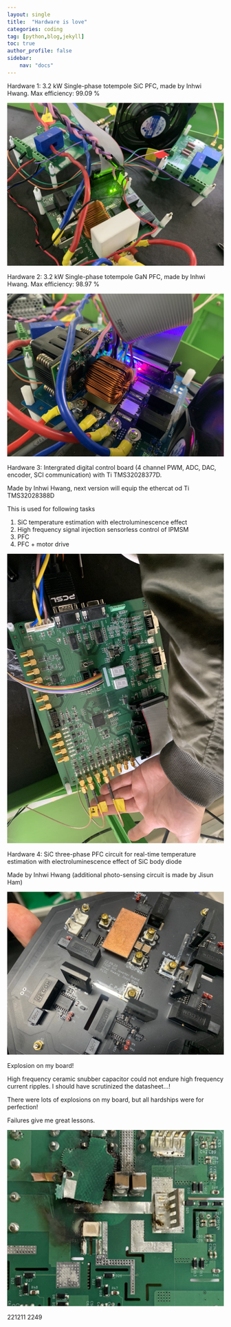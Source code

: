 ```yaml
---
layout: single
title:  "Hardware is love"
categories: coding
tag: [python,blog,jekyll]
toc: true
author_profile: false
sidebar: 
    nav: "docs"
---
```


Hardware 1: 3.2 kW Single-phase totempole SiC PFC, made by Inhwi Hwang.
Max efficiency: 99.09 %

![image-20221209011702781](./images/2022-03-05-first/image-20221209011702781-16707642780491.png)

Hardware 2: 3.2 kW Single-phase totempole GaN PFC, made by Inhwi Hwang.
Max efficiency: 98.97 %

![image-20221209011959621](./images/2022-03-05-first/image-20221209011959621-16707642819472.png)

Hardware 3: Intergrated digital control board (4 channel PWM, ADC, DAC, encoder, SCI communication) with Ti TMS32028377D.

Made by Inhwi Hwang, next version will equip the ethercat od Ti TMS32028388D

This is used for following tasks

1. SiC temperature estimation with electroluminescence effect
2. High frequency signal injection sensorless control of IPMSM
3. PFC
4. PFC + motor drive

![image-20221209012412387](./images/2022-03-05-first/image-20221209012412387-16707642931413.png)

Hardware 4: SiC three-phase PFC circuit for real-time temperature estimation with electroluminescence effect of SiC body diode

Made by Inhwi Hwang (additional photo-sensing circuit is made by Jisun Ham)

![image-20221209013640460](./images/2022-03-05-first/image-20221209013640460-16707643048474.png)

Explosion on my board!

High frequency ceramic snubber capacitor could not endure high frequency current ripples. I should have scrutinized the datasheet...!

There were lots of explosions on my board, but all hardships were for perfection!

Failures give me great lessons.

![image-20221209013020234](./images/2022-03-05-first/image-20221209013020234-16707643079545.png)



221211 2249
